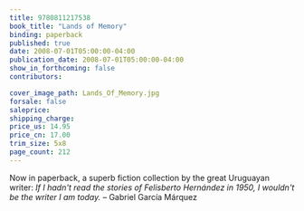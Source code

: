 ```yaml
---
title: 9780811217538
book_title: "Lands of Memory"
binding: paperback
published: true
date: 2008-07-01T05:00:00-04:00
publication_date: 2008-07-01T05:00:00-04:00
show_in_forthcoming: false
contributors:

cover_image_path: Lands_Of_Memory.jpg
forsale: false
saleprice:
shipping_charge:
price_us: 14.95
price_cn: 17.00
trim_size: 5x8
page_count: 212
---
```

Now in paperback, a superb fiction collection by the great Uruguayan writer: _If I hadn't read the stories of Felisberto Hernández in 1950, I wouldn't be the writer I am today._ – Gabriel García Márquez

